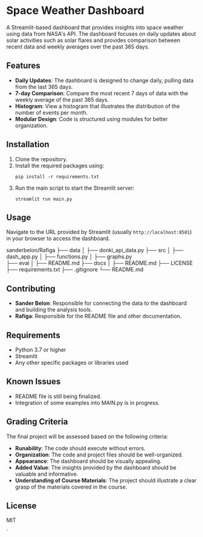 # Space Weather Dashboard
A Streamlit-based dashboard that provides insights into space weather using data from NASA's API. The dashboard focuses on daily updates about solar activities such as solar flares and provides comparison between recent data and weekly averages over the past 365 days. 

## Features
- **Daily Updates**: The dashboard is designed to change daily, pulling data from the last 365 days.
- **7-day Comparison**: Compare the most recent 7 days of data with the weekly average of the past 365 days.
- **Histogram**: View a histogram that illustrates the distribution of the number of events per month.
- **Modular Design**: Code is structured using modules for better organization.

## Installation
1. Clone the repository.
2. Install the required packages using:
   ```
   pip install -r requirements.txt
   ```
3. Run the main script to start the Streamlit server:
   ```
   streamlit run main.py
   ```

## Usage
Navigate to the URL provided by Streamlit (usually `http://localhost:8501`) in your browser to access the dashboard.


sanderbelon/Rafiga
├── data
│   ├── donki_api_data.py
├── src
│   ├── dash_app.py
│   ├── functions.py
│   ├── graphs.py  
├── eval
│   ├── README.md
├── docs
│   ├── README.md
├── LICENSE
├── requirements.txt
├── .gitignore
└── README.md

## Contributing
- **Sander Belon**: Responsible for connecting the data to the dashboard and building the analysis tools.
- **Rafiga**: Responsible for the README file and other documentation.

## Requirements
- Python 3.7 or higher
- Streamlit
- Any other specific packages or libraries used

## Known Issues
- README file is still being finalized.
- Integration of some examples into MAIN.py is in progress.

## Grading Criteria
The final project will be assessed based on the following criteria:
- **Runability**: The code should execute without errors.
- **Organization**: The code and project files should be well-organized.
- **Appearance**: The dashboard should be visually appealing.
- **Added Value**: The insights provided by the dashboard should be valuable and informative.
- **Understanding of Course Materials**: The project should illustrate a clear grasp of the materials covered in the course.

## License
MIT

`

